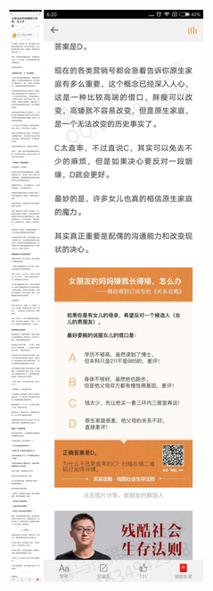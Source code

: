 ![](../../images/2017年03月/GX0314-女朋友的妈妈嫌我长得矮，怎么办.jpg)
![](../../images/2017年03月/GX0314-女朋友的妈妈嫌我长得矮，怎么办2.jpg)
